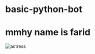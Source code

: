 # basic-python-bot
<h1>mmhy name is farid</h1>
<img src="https://encrypted-tbn0.gstatic.com/images?q=tbn%3AANd9GcTPmtSV1IKYziOlnU6Okjw-jUTVsMD_xQuYWA&usqp=CAU" alt="actress" /img>
